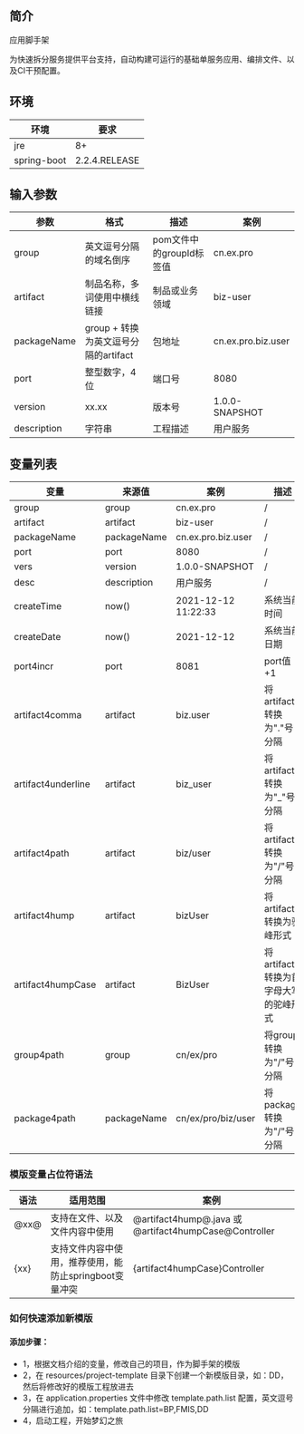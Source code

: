 ## 简介
应用脚手架

为快速拆分服务提供平台支持，自动构建可运行的基础单服务应用、编排文件、以及CI干预配置。

## 环境

|环境|要求|
|---|---|
|jre|8+|
|spring-boot|2.2.4.RELEASE|



## 输入参数

|参数|格式|描述|案例|
|---|---|---|---|
|group|英文逗号分隔的域名倒序|pom文件中的groupId标签值|cn.ex.pro|
|artifact|制品名称，多词使用中横线链接|制品或业务领域 |biz-user|
|packageName|group + 转换为英文逗号分隔的artifact|包地址 |cn.ex.pro.biz.user|
|port|整型数字，4位|端口号|8080|
|version|xx.xx|版本号|1.0.0-SNAPSHOT|
|description|字符串|工程描述|用户服务|


## 变量列表

|变量|来源值|案例|描述|
|---|---|---|---|
|group|group|cn.ex.pro|/|
|artifact|artifact|biz-user|/|
|packageName|packageName|cn.ex.pro.biz.user|/|
|port|port|8080|/|
|vers|version|1.0.0-SNAPSHOT|/|
|desc|description|用户服务|/|
|createTime|now()|2021-12-12 11:22:33|系统当前时间|
|createDate|now()|2021-12-12|系统当前日期|
|port4incr|port|8081|port值+1|
|artifact4comma|artifact|biz.user|将artifact转换为"."号分隔|
|artifact4underline|artifact|biz_user|将artifact转换为"_"号分隔|
|artifact4path|artifact|biz/user|将artifact转换为"/"号分隔|
|artifact4hump|artifact|bizUser|将artifact转换为驼峰形式|
|artifact4humpCase|artifact|BizUser|将artifact转换为首字母大写的驼峰形式|
|group4path|group|cn/ex/pro|将group转换为"/"号分隔|
|package4path|packageName|cn/ex/pro/biz/user|将package转换为"/"号分隔|


### 模版变量占位符语法

|语法|适用范围|案例|
|---|---|---|
|@xx@|支持在文件、以及文件内容中使用|@artifact4hump@.java 或 @artifact4humpCase@Controller|
|{xx}|支持文件内容中使用，推荐使用，能防止springboot变量冲突|{artifact4humpCase}Controller|


### 如何快速添加新模版
#### 添加步骤：
- 1，根据文档介绍的变量，修改自己的项目，作为脚手架的模版
- 2，在 resources/project-template 目录下创建一个新模版目录，如：DD，然后将修改好的模版工程放进去
- 3，在 application.properties 文件中修改 template.path.list 配置，英文逗号分隔进行追加，如：template.path.list=BP,FMIS,DD
- 4，启动工程，开始梦幻之旅
